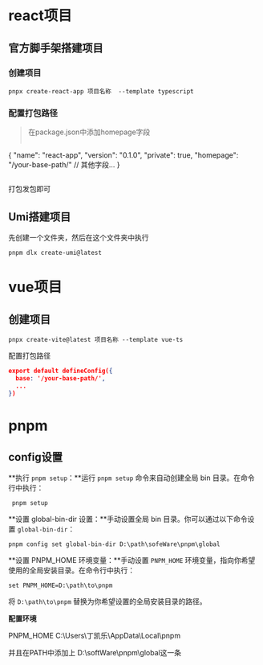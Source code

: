 # react项目
## 官方脚手架搭建项目

### 创建项目

```node
pnpx create-react-app 项目名称  --template typescript
```

### 配置打包路径
> 在package.json中添加homepage字段
> ```json
{
  "name": "react-app",
  "version": "0.1.0",
  "private": true,
  "homepage": "/your-base-path/"
  // 其他字段...
}
> ```

打包发包即可



## Umi搭建项目
先创建一个文件夹，然后在这个文件夹中执行
```node
pnpm dlx create-umi@latest
```





# vue项目

## 创建项目

```node
pnpx create-vite@latest 项目名称 --template vue-ts
```

配置打包路径

```json
export default defineConfig({
  base: '/your-base-path/',
  ...
})
```



# pnpm

## config设置

**执行 `pnpm setup`：**运行 `pnpm setup` 命令来自动创建全局 bin 目录。在命令行中执行：

```
 pnpm setup
```

**设置 global-bin-dir 设置：**手动设置全局 bin 目录。你可以通过以下命令设置 `global-bin-dir`：

```
pnpm config set global-bin-dir D:\path\sofeWare\pnpm\global
```



**设置 PNPM_HOME 环境变量：**手动设置 `PNPM_HOME` 环境变量，指向你希望使用的全局安装目录。在命令行中执行：

```
set PNPM_HOME=D:\path\to\pnpm
```

将 `D:\path\to\pnpm` 替换为你希望设置的全局安装目录的路径。

**配置环境**

PNPM_HOME    C:\Users\丁凯乐\AppData\Local\pnpm

并且在PATH中添加上 D:\softWare\pnpm\global这一条

